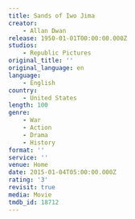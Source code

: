 ```yaml
---
title: Sands of Iwo Jima
creator:
    - Allan Dwan
release: 1950-01-01T00:00:00.000Z
studios:
    - Republic Pictures
original_title: ''
original_language: en
language:
    - English
country:
    - United States
length: 100
genre:
    - War
    - Action
    - Drama
    - History
format: ''
service: ''
venue: Home
date: 2015-01-04T05:00:00.000Z
rating: '3'
revisit: true
media: Movie
tmdb_id: 18712
---
```



